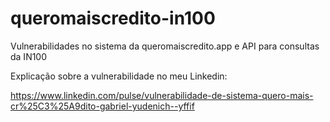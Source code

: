 # queromaiscredito-in100
Vulnerabilidades no sistema da queromaiscredito.app e API para consultas da IN100

Explicação sobre a vulnerabilidade no meu Linkedin:

https://www.linkedin.com/pulse/vulnerabilidade-de-sistema-quero-mais-cr%25C3%25A9dito-gabriel-yudenich--yffif
